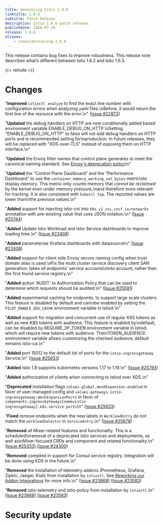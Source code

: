 ```yaml
---
title: Announcing Istio 1.6.6
linktitle: 1.6.6
subtitle: Patch Release
description: Istio 1.6.6 patch release.
publishdate: 2020-07-29
release: 1.6.6
aliases:
    - /news/announcing-1.6.6
---
```

This release contains bug fixes to improve robustness. This release note describes what’s different between Istio 1.6.2 and Istio 1.6.3.

{{< relnote >}}

# Changes

"**Improved** `istioctl analyze` to find the exact line number with configuration errors when analyzing yaml files.\nBefore, it would return the first line of the resource with the error.\n" ([Issue #22872](https://github.com/istio/istio/issues/22872))

"**Updated** the debug handlers on HTTP are now conditionally added based environment variable ENABLE_DEBUG_ON_HTTP.\nSetting \"ENABLE_DEBUG_ON_HTTP\" to false will not add debug handlers on HTTP ports and is recommended setting for\nproduction. In future releases, they will be replaced with \"XDS-over-TLS\" instead of exposing them on HTTP interface.\n" 

"**Updated** the Envoy filter names that control plane generates to meet the canonical naming standard. See [Envoy's deprecation policy](https://www.envoyproxy.io/docs/envoy/latest/version_history/v1.14.0#deprecated)\n" 

"**Updated** the \"Control Plane Dashboard\" and the \"Performance Dashboard\" to use the `container_memory_working_set_bytes` metric\nto display memory. This metric only counts memory that *cannot be reclaimed* by the kernel even under memory pressure,\nand therefore more relevant for tracking. It is also consistent with `kubectl top`. The reported values are lower than\nthe previous values.\n" 

"**Added** support for injecting istio-cni into `k8s.v1.cni.cncf.io/networks` annotation with pre-existing value that uses JSON notation.\n" ([Issue #25744](https://github.com/istio/istio/issues/25744))

"**Added** Update Istio Workload and Istio Service dashboards to improve loading time.\n" ([Issue #22408](https://github.com/istio/istio/issues/22408))

"**Added** parameterise Grafana dashboards with datasource\n" ([Issue #22408](https://github.com/istio/istio/issues/22408))

"**Added** support for client side Envoy secure naming config when trust domain alias is used.\nFix the multi cluster service discovery client SAN generation: takes all endpoints' service accounts\ninto account, rather than the first found service registry.\n" 

"**Added** action 'AUDIT' to Authorization Policy that can be used to determine which requests should be audited.\n" ([Issue #25591](https://github.com/istio/istio/issues/25591))

"**Added** experimental caching for endpoints, to support large scale clusters. This feature is disabled by default and can\nbe enabled by setting the `PILOT_ENABLE_EDS_CACHE` environment variable in Istiod.\n" 

"**Added** support for migration and concurrent use of regular K8S tokens as well as new K8S tokens with audience. This feature is enabled by\ndefault, can be disabled by REQUIRE_3P_TOKEN environment variable in Istiod, which will require new tokens with audience. The\nTOKEN_AUDIENCE environment variable allows customizing the checked audience, default remains istio-ca.\n" 

"**Added** port 15012 to the default list of ports for the `istio-ingressgateway` Service.\n" ([Issue #25933](https://github.com/istio/istio/issues/25933))

"**Added** Istio 1.8 supports kubernetes versions 1.17 to 1.19.\n" ([Issue #25793](https://github.com/istio/istio/issues/25793))

"**Added** authorization of clients when connecting to Istiod over XDS.\n" 

"**Deprecated** installation flags `values.global.meshExpansion.enabled` in favor of user-managed config and `values.gateways.istio-ingressgateway.meshExpansionPorts` in favor of `components.ingressGateways[name=istio-ingressgateway].k8s.service.ports`\n" ([Issue #25933](https://github.com/istio/istio/issues/25933))


"**Fixed** remove endpoints when the new labels in `WorkloadEntry` do not match the `workloadSelector` in `ServiceEntry`.\n" ([Issue #25678](https://github.com/istio/istio/issues/25678))


"**Removed** all Mixer-related features and functionality. This is a scheduled\nremoval of a deprecated Istio services and deployments, as well as\nMixer-focused CRDs and component and related functionality.\n" ([Issue #25333](https://github.com/istio/istio/issues/25333)),([Issue #24300](https://github.com/istio/istio/issues/24300))

"**Removed** compiled in support for Consul service registry. Integration will be done using XDS in the future.\n" 

"**Removed** the installation of telemetry addons (Prometheus, Grafana, Zipkin, Jaeger, Kiali) from installation by `istioctl`. See [Reworking our Addon Integrations](/blog/2020/addon-rework/) for more info.\n" ([Issue #23868](https://github.com/istio/istio/issues/23868)),([Issue #23583](https://github.com/istio/istio/issues/23583))

"**Removed** istio-telemetry and istio-policy from installation by `istioctl`.\n" ([Issue #23868](https://github.com/istio/istio/issues/23868)),([Issue #23583](https://github.com/istio/istio/issues/23583))



# Security update


